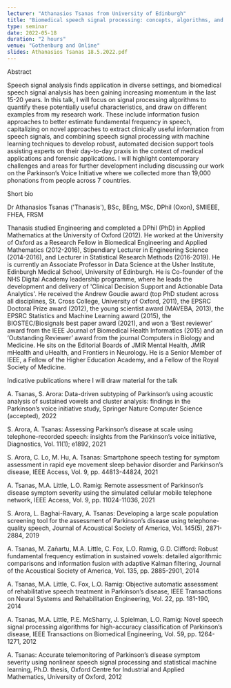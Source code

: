 ```yaml
---
lecturer: "Athanasios Tsanas from University of Edinburgh"
title: "Biomedical speech signal processing: concepts, algorithms, and contemporary challenges"
type: seminar
date: 2022-05-18
duration: "2 hours"
venue: "Gothenburg and Online"
slides: Athanasios Tsanas 18.5.2022.pdf
---
```


Abstract

Speech signal analysis finds application in diverse settings, and biomedical speech signal analysis has been gaining increasing momentum in the last 15-20 years. In this talk, I will focus on signal processing algorithms to quantify these potentially useful characteristics, and draw on different examples from my research work. These include information fusion approaches to better estimate fundamental frequency in speech, capitalizing on novel approaches to extract clinically useful information from speech signals, and combining speech signal processing with machine learning techniques to develop robust, automated decision support tools assisting experts on their day-to-day praxis in the context of medical applications and forensic applications. I will highlight contemporary challenges and areas for further development including discussing our work on the Parkinson’s Voice Initiative where we collected more than 19,000 phonations from people across 7 countries.

Short bio

Dr Athanasios Tsanas ('Thanasis'), BSc, BEng, MSc, DPhil (Oxon), SMIEEE, FHEA, FRSM

Thanasis studied Engineering and completed a DPhil (PhD) in Applied Mathematics at the University of Oxford (2012). He worked at the University of Oxford as a Research Fellow in Biomedical Engineering and Applied Mathematics (2012-2016), Stipendiary Lecturer in Engineering Science (2014-2016), and Lecturer in Statistical Research Methods (2016-2019). He is currently an Associate Professor in Data Science at the Usher Institute, Edinburgh Medical School, University of Edinburgh. He is Co-founder of the NHS Digital Academy leadership programme, where he leads the development and delivery of 'Clinical Decision Support and Actionable Data Analytics'. He received the Andrew Goudie award (top PhD student across all disciplines, St. Cross College, University of Oxford, 2011), the EPSRC Doctoral Prize award (2012), the young scientist award (MAVEBA, 2013), the EPSRC Statistics and Machine Learning award (2015), the BIOSTEC/Biosignals best paper award (2021), and won a ‘Best reviewer’ award from the IEEE Journal of Biomedical Health Informatics (2015) and an ‘Outstanding Reviewer’ award from the journal Computers in Biology and Medicine. He sits on the Editorial Boards of JMIR Mental Health, JMIR mHealth and uHealth, and Frontiers in Neurology. He is a Senior Member of IEEE, a Fellow of the Higher Education Academy, and a Fellow of the Royal Society of Medicine.

Indicative publications where I will draw material for the talk

A. Tsanas, S. Arora: Data-driven subtyping of Parkinson’s using acoustic analysis of sustained vowels and cluster analysis: findings in the Parkinson’s voice initiative study, Springer Nature Computer Science (accepted), 2022

S. Arora, A. Tsanas: Assessing Parkinson’s disease at scale using telephone-recorded speech: insights from the Parkinson’s voice initiative, Diagnostics, Vol. 11(1); e1892, 2021

S. Arora, C. Lo, M. Hu, A. Tsanas: Smartphone speech testing for symptom assessment in rapid eye movement sleep behavior disorder and Parkinson’s disease, IEEE Access, Vol. 9, pp. 44813-44824, 2021

A. Tsanas, M.A. Little, L.O. Ramig: Remote assessment of Parkinson’s disease symptom severity using the simulated cellular mobile telephone network, IEEE Access, Vol. 9, pp. 11024-11036, 2021

S. Arora, L. Baghai-Ravary, A. Tsanas: Developing a large scale population screening tool for the assessment of Parkinson’s disease using telephone-quality speech, Journal of Acoustical Society of America, Vol. 145(5), 2871-2884, 2019

A. Tsanas, M. Zañartu, M.A. Little, C. Fox, L.O. Ramig, G.D. Clifford: Robust fundamental frequency estimation in sustained vowels: detailed algorithmic comparisons and information fusion with adaptive Kalman filtering, Journal of the Acoustical Society of America, Vol. 135, pp. 2885-2901, 2014

A. Tsanas, M.A. Little, C. Fox, L.O. Ramig: Objective automatic assessment of rehabilitative speech treatment in Parkinson’s disease, IEEE Transactions on Neural Systems and Rehabilitation Engineering, Vol. 22, pp. 181-190, 2014

A. Tsanas, M.A. Little, P.E. McSharry, J. Spielman, L.O. Ramig: Novel speech signal processing algorithms for high-accuracy classification of Parkinson’s disease, IEEE Transactions on Biomedical Engineering, Vol. 59, pp. 1264-1271, 2012

A. Tsanas: Accurate telemonitoring of Parkinson’s disease symptom severity using nonlinear speech signal processing and statistical machine learning, Ph.D. thesis, Oxford Centre for Industrial and Applied Mathematics, University of Oxford, 2012
